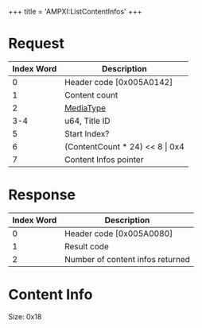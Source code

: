 +++
title = 'AMPXI:ListContentInfos'
+++

# Request

| Index Word | Description                                           |
|------------|-------------------------------------------------------|
| 0          | Header code \[0x005A0142\]                            |
| 1          | Content count                                         |
| 2          | [MediaType](Filesystem_services#MediaType "wikilink") |
| 3-4        | u64, Title ID                                         |
| 5          | Start Index?                                          |
| 6          | (ContentCount \* 24) \<\< 8 \| 0x4                    |
| 7          | Content Infos pointer                                 |

# Response

| Index Word | Description                      |
|------------|----------------------------------|
| 0          | Header code \[0x005A0080\]       |
| 1          | Result code                      |
| 2          | Number of content infos returned |

# Content Info

Size: 0x18
